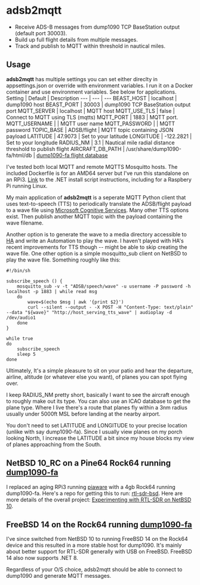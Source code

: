 # adsb2mqtt
* Receive ADS-B messages from dump1090 TCP BaseStation output (default port 30003).
* Build up full flight details from multiple messages.
* Track and publish to MQTT within threshold in nautical miles.

## Usage
**adsb2mqtt** has multiple settings you can set either direclty in appsettings.json or override with environment variables. I run it on a Docker container and use environment variables. See below for applications.
Setting | Default | Description
--- | --- | ---
BEAST_HOST | localhost | dump1090 host
BEAST_PORT | 30003 | dump1090 TCP BaseStation output port
MQTT_SERVER | localhost | MQTT host
MQTT_USE_TLS | false | Connect to MQTT using TLS (mqtts)
MQTT_PORT | 1883 | MQTT port.
MQTT_USERNAME | <username> | MQTT user name
MQTT_PASSWORD | <password> | MQTT password
TOPIC_BASE | ADSB/flight | MQTT topic containing JSON payload
LATITUDE | 47.9073 | Set to your latitude
LONGITUDE | -122.2821 | Set to your longitude
RADIUS_NM | 3.1 | Nautical mile radial distance threshold to publish flight
AIRCRAFT_DB_PATH | /usr/share/dump1090-fa/html/db | [dump1090-fa flight database](https://github.com/flightaware/dump1090/tree/master/public_html/db)

I've tested both local MQTT and remote MQTTS Mosquitto hosts. The included Dockerfile is for an AMD64 server but I've run this standalone on an RPi3. [Link](https://learn.microsoft.com/en-us/dotnet/core/tools/dotnet-install-script) to the .NET install script instructions, including for a Raspbery Pi running Linux.


My main application of **adsb2mqtt** is a seperate MQTT Python client that uses text-to-speech (TTS) to periodically translate the ADSB/flight payload to a wave file using [Microsoft Cognitive Services](https://learn.microsoft.com/en-us/azure/ai-services/speech-service/text-to-speech). Many other TTS options exist. Then publish another MQTT topic with the payload containing the wave filename.

Another option is to generate the wave to a media directory accessible to [HA](https://github.com/home-assistant) and write an Automation to play the wave. I haven't played with HA's recent improvements for TTS though -- might be able to skip creating the wave file.
One other option is a simple mosquitto_sub client on NetBSD to play the wave file. Something roughly like this:
```
#!/bin/sh

subscribe_speech () {
    mosquitto_sub -v -t "ADSB/speech/wave" -u username -P password -h localhost -p 1883 | while read msg
    do
        wave=$(echo $msg | awk '{print $2}')
        curl --silent --output - -X POST -H "Content-Type: text/plain" --data "${wave}" "http://host_serving_tts_wave" | audioplay -d /dev/audio1
    done
}

while true
do
    subscribe_speech
    sleep 5
done
```
Ultimately, It's a simple pleasure to sit on your patio and hear the departure, airline, altitude (or whatever else you want), of planes you can spot flying over.

I keep RADIUS_NM pretty short, basically I want to see the aircraft enough to roughly make out its type. You can also use an ICAO database to get the plane type. Where I live there's a route that planes fly within a 3nm radius usually under 5000ft MSL before landing at the nearby airport.

You don't need to set LATITUDE and LONGITUDE to your precise location (unlike with say dump1090-fa). Since I usually view planes on my porch looking North, I increase the LATITUDE a bit since my house blocks my view of planes approaching from the South.

## NetBSD 10_RC on a Pine64 Rock64 running [dump1090-fa](https://github.com/flightaware/dump1090)
I replaced an aging RPi3 running [piaware](https://github.com/flightaware/piaware) with a 4gb Rock64 running dump1090-fa. Here's a repo for getting this to run: [rtl-sdr-bsd](https://github.com/idatum/rtl-sdr-bsd). Here are more details of the overall project: [Experimenting with RTL-SDR on NetBSD 10](https://www.idatum.net/experimenting-with-rtl-sdr-on-netbsd-10.html).

## FreeBSD 14 on the Rock64 running [dump1090-fa](https://github.com/flightaware/dump1090)
I've since switched from NetBSD 10 to running FreeBSD 14 on the Rock64 device and this resulted in a more stable host for dump1090. It's mainly about better support for RTL-SDR generally with USB on FreeBSD. FreeBSD 14 also now supports .NET 8. 

Regardless of your O/S choice, adsb2mqtt should be able to connect to dump1090 and generate MQTT messages.
